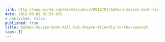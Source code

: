 ```yaml
---
link: http://www.wired.com/wiredscience/2012/07/batman-movies-dont-kill-but-theyre-friendly-to-the-concept/
date: 2012-08-02 01:53 UTC
# published: false
published: true
title: batman-movies-dont-kill-but-theyre-friendly-to-the-concept
tags: []
---
```



